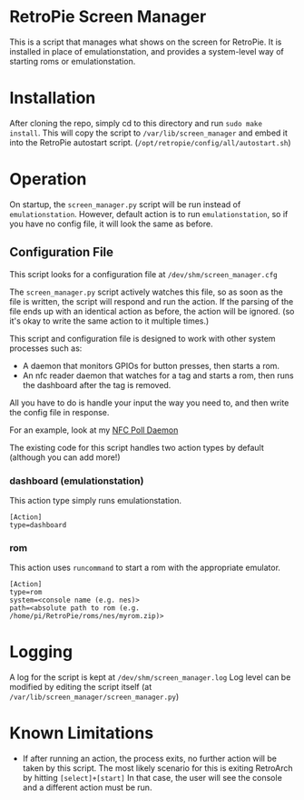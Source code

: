 # RetroPie Screen Manager

This is a script that manages what shows on the screen for RetroPie.
It is installed in place of emulationstation, and provides a system-level
way of starting roms or emulationstation.

# Installation

After cloning the repo, simply cd to this directory and run `sudo make install`.
This will copy the script to `/var/lib/screen_manager` and embed it into the
RetroPie autostart script. (`/opt/retropie/config/all/autostart.sh`)

# Operation

On startup, the `screen_manager.py` script will be run instead of `emulationstation`.
However, default action is to run `emulationstation`, so if you have no config file,
it will look the same as before.

## Configuration File

This script looks for a configuration file at `/dev/shm/screen_manager.cfg`

The `screen_manager.py` script actively watches this file, so as soon as the file
is written, the script will respond and run the action. If the parsing of the file
ends up with an identical action as before, the action will be ignored. (so it's
okay to write the same action to it multiple times.)

This script and configuration file is designed to work with other system processes such as:
  - A daemon that monitors GPIOs for button presses, then starts a rom.
  - An nfc reader daemon that watches for a tag and starts a rom, then runs the dashboard after the tag is removed.

All you have to do is handle your input the way you need to, and then write the
config file in response.

For an example, look at my [NFC Poll Daemon](https://github.com/coderkevin/mini-nes/tree/master/nfc)

The existing code for this script handles two action types by default (although you can add more!)

### dashboard (emulationstation)

This action type simply runs emulationstation.
```
[Action]
type=dashboard
```

### rom

This action uses `runcommand` to start a rom with the appropriate emulator.
```
[Action]
type=rom
system=<console name (e.g. nes)>
path=<absolute path to rom (e.g. /home/pi/RetroPie/roms/nes/myrom.zip)>
```

# Logging

A log for the script is kept at `/dev/shm/screen_manager.log`
Log level can be modified by editing the script itself (at `/var/lib/screen_manager/screen_manager.py`)

# Known Limitations

- If after running an action, the process exits, no further action will be taken by this script. The most likely scenario for this is exiting RetroArch by hitting `[select]+[start]` In that case, the user will see the console and a different action must be run.


